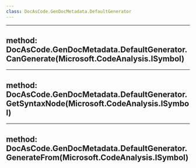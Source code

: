 ```yaml
---
class: DocAsCode.GenDocMetadata.DefaultGenerator
---
```


---
method: DocAsCode.GenDocMetadata.DefaultGenerator.CanGenerate(Microsoft.CodeAnalysis.ISymbol)
---

---
method: DocAsCode.GenDocMetadata.DefaultGenerator.GetSyntaxNode(Microsoft.CodeAnalysis.ISymbol)
---

---
method: DocAsCode.GenDocMetadata.DefaultGenerator.GenerateFrom(Microsoft.CodeAnalysis.ISymbol)
---

